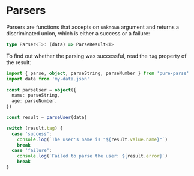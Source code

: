 # Parsers

[//]: # 'TODO link'

Parsers are functions that accepts on `unknown` argument and returns a discriminated union, which is either a success or a failure:

```ts
type Parser<T>: (data) => ParseResult<T>
```

To find out whether the parsing was successful, read the `tag` property of the result:

```ts
import { parse, object, parseString, parseNumber } from 'pure-parse'
import data from 'my-data.json'

const parseUser = object({
  name: parseString,
  age: parseNumber,
})

const result = parseUser(data)

switch (result.tag) {
  case 'success':
    console.log(`The user's name is "${result.value.name}"`)
    break
  case 'failure':
    console.log(`Failed to parse the user: ${result.error}`)
    break
}
```
